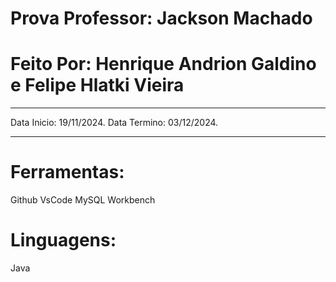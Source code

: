 # Prova Professor: Jackson Machado

# Feito Por: Henrique Andrion Galdino e Felipe Hlatki Vieira 

_______________________________________________

Data Inicio: 19/11/2024.
Data Termino: 03/12/2024.

________________________________________________

# Ferramentas:

Github
VsCode
MySQL Workbench

# Linguagens:

Java
